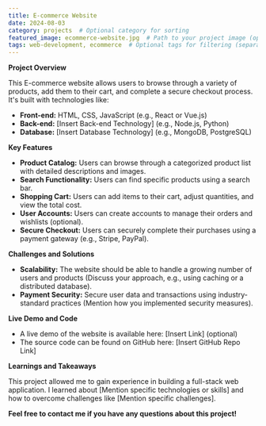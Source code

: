 ```yaml
---
title: E-commerce Website
date: 2024-08-03
category: projects  # Optional category for sorting
featured_image: ecommerce-website.jpg  # Path to your project image (optional)
tags: web-development, ecommerce  # Optional tags for filtering (separate with commas)
---
```


**Project Overview**

This E-commerce website allows users to browse through a variety of products, add them to their cart, and complete a secure checkout process. It's built with technologies like:

* **Front-end:** HTML, CSS, JavaScript (e.g., React or Vue.js)
* **Back-end:** [Insert Back-end Technology] (e.g., Node.js, Python)
* **Database:** [Insert Database Technology] (e.g., MongoDB, PostgreSQL)

**Key Features**

* **Product Catalog:** Users can browse through a categorized product list with detailed descriptions and images.
* **Search Functionality:** Users can find specific products using a search bar.
* **Shopping Cart:** Users can add items to their cart, adjust quantities, and view the total cost.
* **User Accounts:** Users can create accounts to manage their orders and wishlists (optional).
* **Secure Checkout:** Users can securely complete their purchases using a payment gateway (e.g., Stripe, PayPal).


**Challenges and Solutions**

* **Scalability:** The website should be able to handle a growing number of users and products (Discuss your approach, e.g., using caching or a distributed database).
* **Payment Security:** Secure user data and transactions using industry-standard practices (Mention how you implemented security measures).

**Live Demo and Code**

* A live demo of the website is available here: [Insert Link] (optional)
* The source code can be found on GitHub here: [Insert GitHub Repo Link]

**Learnings and Takeaways**

This project allowed me to gain experience in building a full-stack web application. I learned about [Mention specific technologies or skills] and how to overcome challenges like [Mention specific challenges].

**Feel free to contact me if you have any questions about this project!**
